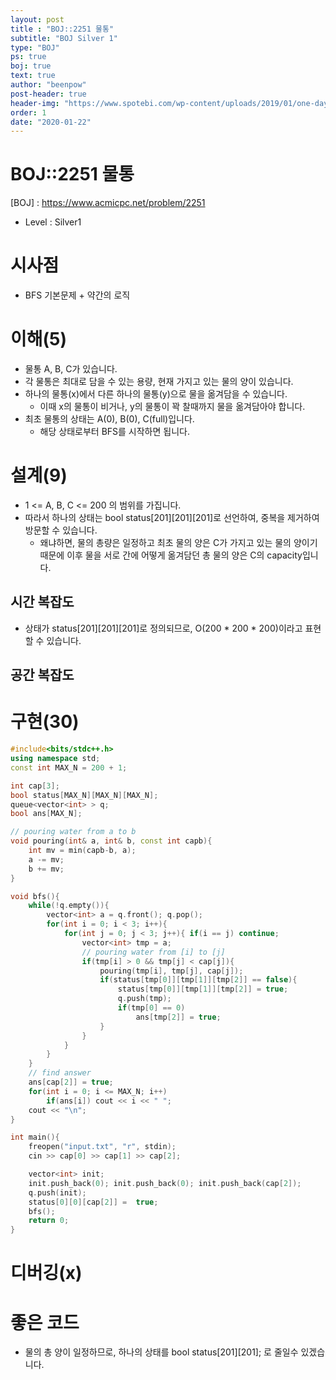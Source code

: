 ```yaml
---
layout: post
title : "BOJ::2251 물통"
subtitle: "BOJ Silver 1"
type: "BOJ"
ps: true
boj: true
text: true
author: "beenpow"
post-header: true
header-img: "https://www.spotebi.com/wp-content/uploads/2019/01/one-day-day-one-workout-motivation-spotebi.jpg"
order: 1
date: "2020-01-22"
---
```


# BOJ::2251 물통
[BOJ] : <https://www.acmicpc.net/problem/2251>
- Level : Silver1

# 시사점
- BFS 기본문제 + 약간의 로직

# 이해(5)

- 물통 A, B, C가 있습니다.
- 각 물통은 최대로 담을 수 있는 용량, 현재 가지고 있는 물의 양이 있습니다.
- 하나의 물통(x)에서 다른 하나의 물통(y)으로 물을 옮겨담을 수 있습니다.
  - 이때 x의 물통이 비거나, y의 물통이 꽉 찰때까지 물을 옮겨담아야 합니다.
- 최초 물통의 상태는 A(0), B(0), C(full)입니다.
  - 해당 상태로부터 BFS를 시작하면 됩니다.

# 설계(9)

- 1 <= A, B, C <= 200 의 범위를 가집니다.
- 따라서 하나의 상태는 bool status[201][201][201]로 선언하여, 중복을 제거하여 방문할 수 있습니다.
  - 왜냐하면, 물의 총량은 일정하고 최초 물의 양은 C가 가지고 있는 물의 양이기 때문에 이후 물을 서로
    간에 어떻게 옮겨담던 총 물의 양은 C의 capacity입니다.

## 시간 복잡도

- 상태가 status[201][201][201]로 정의되므로, O(200 * 200 * 200)이라고 표현할 수 있습니다.

## 공간 복잡도

# 구현(30)

```cpp
#include<bits/stdc++.h>
using namespace std;
const int MAX_N = 200 + 1;

int cap[3];
bool status[MAX_N][MAX_N][MAX_N];
queue<vector<int> > q;
bool ans[MAX_N];

// pouring water from a to b
void pouring(int& a, int& b, const int capb){
    int mv = min(capb-b, a);
    a -= mv;
    b += mv;
}

void bfs(){
    while(!q.empty()){
        vector<int> a = q.front(); q.pop();
        for(int i = 0; i < 3; i++){
            for(int j = 0; j < 3; j++){ if(i == j) continue;
                vector<int> tmp = a;
                // pouring water from [i] to [j]
                if(tmp[i] > 0 && tmp[j] < cap[j]){
                    pouring(tmp[i], tmp[j], cap[j]);
                    if(status[tmp[0]][tmp[1]][tmp[2]] == false){
                        status[tmp[0]][tmp[1]][tmp[2]] = true;
                        q.push(tmp);
                        if(tmp[0] == 0)
                            ans[tmp[2]] = true;
                    }
                }
            }
        }
    }
    // find answer
    ans[cap[2]] = true;
    for(int i = 0; i <= MAX_N; i++)
        if(ans[i]) cout << i << " ";
    cout << "\n";
}

int main(){
    freopen("input.txt", "r", stdin);
    cin >> cap[0] >> cap[1] >> cap[2];

    vector<int> init;
    init.push_back(0); init.push_back(0); init.push_back(cap[2]);
    q.push(init);
    status[0][0][cap[2]] =  true;
    bfs();
    return 0;
}
```

# 디버깅(x)

# 좋은 코드

- 물의 총 양이 일정하므로, 하나의 상태를 bool status[201][201]; 로 줄일수 있겠습니다.
